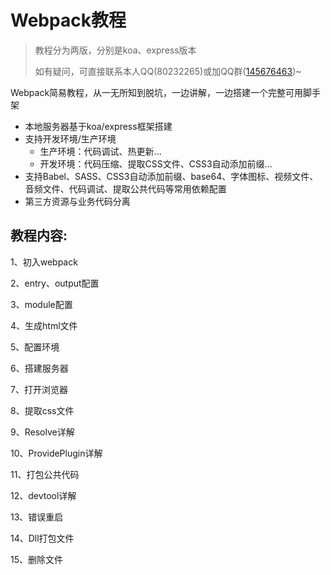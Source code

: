 # Webpack教程

> 教程分为两版，分别是koa、express版本
>
> 如有疑问，可直接联系本人QQ(80232265)或加QQ群([145676463](//shang.qq.com/wpa/qunwpa?idkey=e406b1b908fe4cbde29e287720861ae3d07ac9731e43bba915cf5b52ae7dea03))~

Webpack简易教程，从一无所知到脱坑，一边讲解，一边搭建一个完整可用脚手架
- 本地服务器基于koa/express框架搭建
- 支持开发环境/生产环境
    - 生产环境：代码调试、热更新...
    - 开发环境：代码压缩、提取CSS文件、CSS3自动添加前缀...
- 支持Babel、SASS、CSS3自动添加前缀、base64、字体图标、视频文件、音频文件、代码调试、提取公共代码等常用依赖配置
- 第三方资源与业务代码分离



## 教程内容:

1、初入webpack

2、entry、output配置

3、module配置

4、生成html文件

5、配置环境

6、搭建服务器

7、打开浏览器

8、提取css文件

9、Resolve详解

10、ProvidePlugin详解

11、打包公共代码

12、devtool详解

13、错误重启

14、Dll打包文件

15、删除文件
